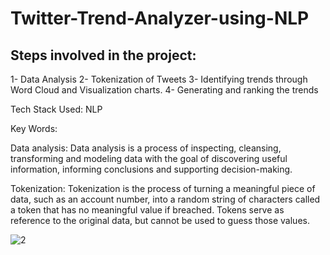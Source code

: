 # Twitter-Trend-Analyzer-using-NLP


## Steps involved in the project:
1- Data Analysis
2- Tokenization of Tweets
3- Identifying trends through Word Cloud and Visualization charts.
4- Generating and ranking the trends

Tech Stack Used: NLP

Key Words:

Data analysis: Data analysis is a process of inspecting, cleansing, transforming and modeling data with the goal of discovering useful information, informing conclusions and supporting decision-making.

Tokenization: Tokenization is the process of turning a meaningful piece of data, such as an account number, into a random string of characters called a token that has no meaningful value if breached. Tokens serve as reference to the original data, but cannot be used to guess those values.


![2](https://user-images.githubusercontent.com/45510285/85878280-1166a980-b7f6-11ea-8072-bd9d578078a6.jpg)
